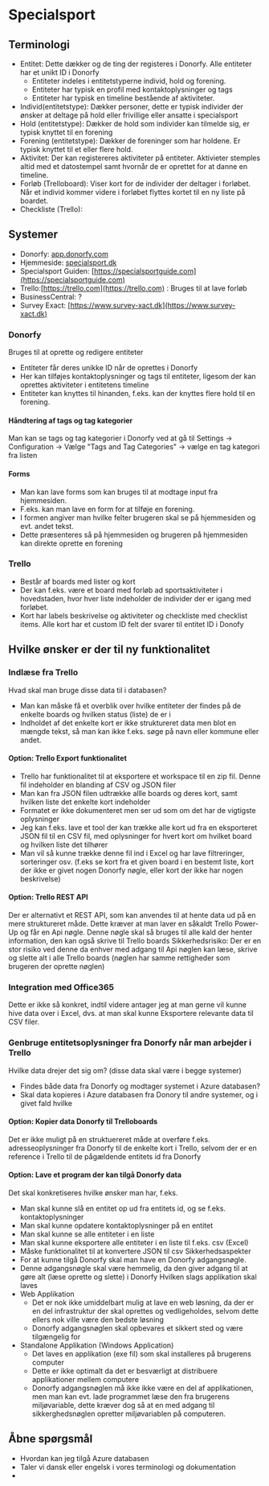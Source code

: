 # Specialsport

## Terminologi
* Entitet: Dette dækker og de ting der registeres i Donorfy. Alle entiteter har et unikt ID i Donorfy
  * Entiteter indeles i entitetstyperne individ, hold og forening.
  * Entiteter har typisk en profil med kontaktoplysninger og tags
  * Entiteter har typisk en timeline bestående af aktiviteter.
* Individ(entitetstype): Dækker personer, dette er typisk individer der ønsker at deltage på hold eller frivillige eller ansatte i specialsport
* Hold (entitetstype): Dækker de hold som individer kan tilmelde sig, er typisk knyttet til en forening
* Forening (entitetstype): Dækker de foreninger som har holdene. Er typisk knyttet til et eller flere hold.
* Aktivitet: Der kan registereres aktiviteter på entiteter. Aktivieter stemples altid med et datostempel samt hvornår de er oprettet for at danne en timeline.
* Forløb (Trelloboard): Viser kort for de individer der deltager i forløbet. Når et individ kommer videre i forløbet flyttes kortet til en ny liste på boardet.
* Checkliste (Trello):

## Systemer
* Donorfy: [app.donorfy.com](https://app.donorfy.com)
* Hjemmeside: [specialsport.dk](https://specialsport.dk)
* Specialsport Guiden: [https://specialsportguide.com](https://specialsportguide.com)
* Trello:[https://trello.com](https://trello.com) : Bruges til at lave forløb
* BusinessCentral: ?
* Survey Exact: [https://www.survey-xact.dk](https://www.survey-xact.dk)

### Donorfy
Bruges til at oprette og redigere entiteter
* Entiteter får deres unikke ID når de oprettes i Donorfy
* Her kan tilføjes kontaktoplysninger og tags til entiteter, ligesom der kan oprettes aktiviteter i entitetens timeline
* Entiteter kan knyttes til hinanden, f.eks. kan der knyttes flere hold til en forening.

#### Håndtering af tags og tag kategorier
Man kan se tags og tag kategorier i Donorfy ved at gå til Settings -> Configuration -> Vælge "Tags and Tag Categories" -> vælge en tag kategori fra listen

#### Forms
* Man kan lave forms som kan bruges til at modtage input fra hjemmesiden.
* F.eks. kan man lave en form for at tilføje en forening. 
* I formen angiver man hvilke felter brugeren skal se på hjemmesiden og evt. andet tekst. 
* Dette præsenteres så på hjemmesiden og brugeren på hjemmesiden kan direkte oprette en forening

### Trello
* Består af boards med lister og kort
* Der kan f.eks. være et board med forløb ad sportsaktiviteter i hovedstaden, hvor hver liste indeholder de individer der er igang med forløbet.
* Kort har labels beskrivelse og aktiviteter og checkliste med checklist items. Alle kort har et custom ID felt der svarer til entitet ID i Donofy




## Hvilke ønsker er der til ny funktionalitet

### Indlæse fra Trello
Hvad skal man bruge disse data til i databasen?
* Man kan måske få et overblik over hvilke entiteter der findes på de enkelte boards og hvilken status (liste) de er i
* Indholdet af det enkelte kort er ikke struktureret data men blot en mængde tekst, så man kan ikke f.eks. søge på navn eller kommune eller andet.
#### Option: Trello Export funktionalitet
* Trello har funktionalitet til at eksportere et workspace til en zip fil. Denne fil indeholder en blanding af CSV og JSON filer
* Man kan fra JSON filen udtrække allle boards og deres kort, samt hvilken liste det enkelte kort indeholder
* Formatet er ikke dokumenteret men ser ud som om det har de vigtigste oplysninger
* Jeg kan f.eks. lave et tool der kan trække alle kort ud fra en eksporteret JSON fil til en CSV fil, med oplysninger for hvert kort om hvilket board og hvilken liste det tilhører
* Man vil så kunne trække denne fil ind i Excel og har lave filtreringer, sorteringer osv. (f.eks se kort fra et given board i en bestemt liste, kort der ikke er givet nogen Donorfy nøgle, eller kort der ikke har nogen beskrivelse)
#### Option: Trello REST API
Der er alternativt et REST API, som kan anvendes til at hente data ud på en mere struktureret måde. Dette kræver at man laver en såkaldt Trello Power-Up og får en Api nøgle.
Denne nøgle skal så bruges til alle kald der henter information, den kan også skrive til Trello boards
Sikkerhedsrisiko: Der er en stor risiko ved denne da enhver med adgang til Api nøglen kan læse, skrive og slette alt i alle Trello boards (nøglen har samme rettigheder som brugeren der oprette nøglen)

### Integration med Office365
Dette er ikke så konkret, indtil videre antager jeg at man gerne vil kunne hive data over i Excel, dvs. at man skal kunne Eksportere relevante data til CSV filer.

### Genbruge entitetsoplysninger fra Donorfy når man arbejder i Trello
Hvilke data drejer det sig om? (disse data skal være i begge systemer)
* Findes både data fra Donorfy og modtager systemet i Azure databasen?
* Skal data kopieres i Azure databasen fra Donory til andre systemer, og i givet fald hvilke

#### Option: Kopier data Donorfy til Trelloboards
Det er ikke muligt på en struktuereret måde at overføre f.eks. adresseoplysninger fra Donorfy til de enkelte kort i Trello, selvom der er en reference i Trello til de pågældende entitets id fra Donorfy

#### Option: Lave et program der kan tilgå Donorfy data
Det skal konkretiseres hvilke ønsker man har, f.eks.
* Man skal kunne slå en entitet op ud fra entitets id, og se f.eks. kontaktoplysninger
* Man skal kunne opdatere kontaktoplysninger på en entitet
* Man skal kunne se alle entiteter i en liste
* Man skal kunne eksportere alle entiteter i en liste til f.eks. csv (Excel)
* Måske funktionalitet til at konvertere JSON til csv
Sikkerhedsaspekter
* For at kunne tilgå Donorfy skal man have en Donorfy adgangsnøgle.
* Denne adgangsnøgle skal være hemmelig, da den giver adgang til at gøre alt (læse oprette og slette) i Donorfy
Hvilken slags applikation skal laves
* Web Applikation
  * Det er nok ikke umiddelbart mulig at lave en web løsning, da der er en del infrastruktur der skal oprettes og vedligeholdes, selvom dette ellers nok ville være den bedste løsning
  * Donorfy adgangsnøglen skal opbevares et sikkert sted og være tilgængelig for 
* Standalone Applikation (Windows Application)
  * Det laves en applikation (exe fil) som skal installeres på brugerens computer
  * Dette er ikke optimalt da det er besværligt at distribuere applikationer mellem computere
  * Donorfy adgangsnøglen må ikke ikke være en del af applikationen, men man kan evt. lade programmet læse den fra brugerens miljøvariable, dette kræver dog så at en med adgang til sikkerghedsnøglen opretter miljøvariablen på computeren.

## Åbne spørgsmål
* Hvordan kan jeg tilgå Azure databasen
* Taler vi dansk eller engelsk i vores terminologi og dokumentation
* 


